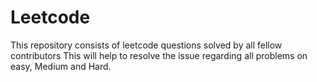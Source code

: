# Leetcode
This repository consists of leetcode questions solved by all fellow contributors
This will help to resolve the issue regarding all problems on easy, Medium and Hard.